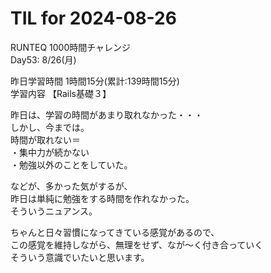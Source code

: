 # TIL for 2024-08-26

RUNTEQ 1000時間チャレンジ  
Day53: 8/26(月)  
  
昨日学習時間 1時間15分(累計:139時間15分)  
学習内容 【Rails基礎３】  

昨日は、学習の時間があまり取れなかった・・・  
しかし、今までは。  
時間が取れない＝  
・集中力が続かない  
・勉強以外のことをしていた。  

などが、多かった気がするが、  
昨日は単純に勉強をする時間を作れなかった。  
そういうニュアンス。  

ちゃんと日々習慣になってきている感覚があるので、  
この感覚を維持しながら、無理をせず、なが〜く付き合っていく  
そういう意識でいたいと思います。  